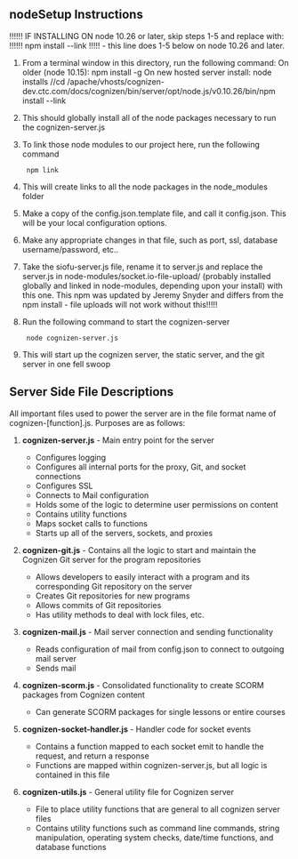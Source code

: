 nodeSetup Instructions
------------------
!!!!!! IF INSTALLING ON node 10.26 or later, skip steps 1-5 and replace with:
!!!!!!  npm install --link !!!!! - this line does 1-5 below on node 10.26 and later.
1. From a terminal window in this directory, run the following command:
		On older (node 10.15):
        npm install -g
        On new hosted server install:
        node installs //cd /apache/vhosts/cognizen-dev.ctc.com/docs/cognizen/bin/server/opt/node.js/v0.10.26/bin/npm install --link

2. This should globally install all of the node packages necessary to run the cognizen-server.js
3. To link those node modules to our project here, run the following command

        npm link

4. This will create links to all the node packages in the node_modules folder
5. Make a copy of the config.json.template file, and call it config.json.  This will be your local configuration options.
6. Make any appropriate changes in that file, such as port, ssl, database username/password, etc..
7. Take the siofu-server.js file, rename it to server.js and replace the server.js in node-modules/socket.io-file-upload/ (probably installed globally and linked in node-modules, depending upon your install) with this one. This npm was updated by Jeremy Snyder and differs from the npm install - file uploads will not work without this!!!!!
8. Run the following command to start the cognizen-server

        node cognizen-server.js

9. This will start up the cognizen server, the static server, and the git server in one fell swoop


Server Side File Descriptions
-----------------------------

All important files used to power the server are in the file format name of cognizen-[function].js.  Purposes are as follows:

1. **cognizen-server.js** - Main entry point for the server
    - Configures logging
    - Configures all internal ports for the proxy, Git, and socket connections
    - Configures SSL
    - Connects to Mail configuration
    - Holds some of the logic to determine user permissions on content
    - Contains utility functions
    - Maps socket calls to functions
    - Starts up all of the servers, sockets, and proxies

2. **cognizen-git.js** - Contains all the logic to start and maintain the Cognizen Git server for the program repositories
    * Allows developers to easily interact with a program and its corresponding Git repository on the server
    * Creates Git repositories for new programs
    * Allows commits of Git repositories
    * Has utility methods to deal with lock files, etc.

3. **cognizen-mail.js** - Mail server connection and sending functionality
    * Reads configuration of mail from config.json to connect to outgoing mail server
    * Sends mail

4. **cognizen-scorm.js** - Consolidated functionality to create SCORM packages from Cognizen content
    * Can generate SCORM packages for single lessons or entire courses

5. **cognizen-socket-handler.js** - Handler code for socket events
    * Contains a function mapped to each socket emit to handle the request, and return a response
    * Functions are mapped within cognizen-server.js, but all logic is contained in this file

6. **cognizen-utils.js** - General utility file for Cognizen server
    * File to place utility functions that are general to all cognizen server files
    * Contains utility functions such as command line commands, string manipulation, operating system checks, date/time functions, and database functions

